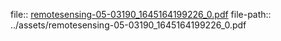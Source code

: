 file:: [remotesensing-05-03190_1645164199226_0.pdf](../assets/remotesensing-05-03190_1645164199226_0.pdf)
file-path:: ../assets/remotesensing-05-03190_1645164199226_0.pdf

